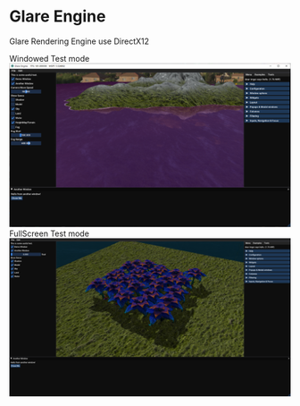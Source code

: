 # Glare Engine
Glare Rendering Engine  use DirectX12


Windowed Test mode
![demo](ScreenShot/screenshot1.png)
 FullScreen Test mode
![demo](ScreenShot/screenshot4.png)
